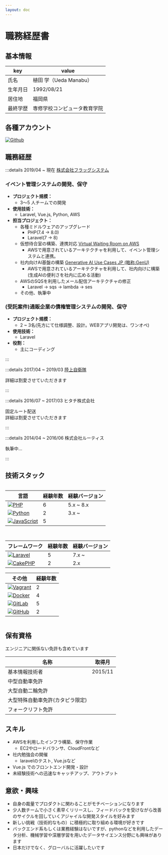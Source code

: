 ```yaml
---
layout: doc
---
```


# 職務経歴書

## 基本情報

| key      | value                        |
| -------- | ---------------------------- |
| 氏名     | 植田 学（Ueda Manabu）       |
| 生年月日 | 1992/08/21                   |
| 居住地   | 福岡県                       |
| 最終学歴 | 専修学校コンピュータ教育学院 |

## 各種アカウント

<p style="display: flex; gap: 8px; flex-wrap: wrap;">
  <a href="https://github.com/manabuueda" target="_blank"><img alt="Github" src="https://img.shields.io/badge/manabuueda-%2312100E.svg?&style=flat-square&logo=Github&logoColor=white" /></a>
</p>

## 職務経歴

:::details 2019/04 ~ 現在 [株式会社フラッグシステム](https://www.flagsystem.co.jp/)

### イベント管理システムの開発、保守

- **プロジェクト規模：**
  - 3〜5 人チームでの開発
- **使用技術：**
  - Laravel, Vue.js, Python, AWS
- **担当プロジェクト：**
  - 各種ミドルウェアのアップグレード
    - PHP(7.4 -> 8.0)
    - Laravel(7 -> 8)
  - 仮想待合室の構築、連携対応 [Virtual Waiting Room on AWS](https://aws.amazon.com/jp/solutions/implementations/virtual-waiting-room-on-aws/)
    - AWSで用意されているアーキテクチャを利用して、イベント管理システムと連携。
  - 社内向けAI基盤の構築 [Generative AI Use Cases JP (略称:GenU)](https://github.com/aws-samples/generative-ai-use-cases-jp)
    - AWSで用意されているアーキテクチャを利用して、社内向けに構築
      (生成AIの便利さを社内に広める活動)
  - AWSのSQSを利用したメール配信アーキテクチャの修正
    - Laravel -> sqs -> lambda -> ses
  - その他、執筆中

### (受託案件)通販企業の債権管理システムの開発、保守

- **プロジェクト規模：**
  - 2 ~ 3名(先方にて仕様調整、設計。WEBアプリ開発は、ワンオペ)
- **使用技術：**
  - Laravel
- **役割：**
  - 主にコーディング

:::

:::details 2017/04 ~ 2019/03 [陸上自衛隊](https://www.mod.go.jp/gsdf/)

詳細は割愛させていただきます

:::

:::details 2016/07 ~ 2017/03 ヒタチ株式会社

固定ルート配送  
詳細は割愛させていただきます

:::

:::details 2014/04 ~ 2016/06 株式会社ルーティス

執筆中...

:::

## 技術スタック

<div style="display: grid; gap: 15px; grid-col; grid-template-columns: repeat(auto-fit, minmax(300px, 1fr));">

<div>

| 言語                                                                                                                                               | 経験年数 | 経験バージョン |
| -------------------------------------------------------------------------------------------------------------------------------------------------- | -------- | -------------- |
| [![PHP](https://img.shields.io/badge/-PHP-777BB4.svg?style=flat-square&logo=php&logoColor=white)](https://www.php.net)                             | 6        | 5.x ~ 8.x      |
| [![Python](https://img.shields.io/badge/-Python-3776AB.svg?style=flat-square&logo=python&logoColor=white)](https://www.python.org)                 | 2        | 3.x ~          |
| [![JavaScript](https://img.shields.io/badge/-JavaScript-F7DF1E.svg?style=flat-square&logo=javascript&logoColor=white)](https://www.javascript.com) | 5        |

</div>

<div>

| フレームワーク                                                                                                                     | 経験年数 | 経験バージョン |
| ---------------------------------------------------------------------------------------------------------------------------------- | -------- | -------------- |
| [![Laravel](https://img.shields.io/badge/-Laravel-FF2D20.svg?style=flat-square&logo=laravel&logoColor=white)](https://laravel.com) | 5        | 7.x ~          |
| [![CakePHP](https://img.shields.io/badge/-CakePHP-d33c43.svg?style=flat-square&logo=cakephp&logoColor=white)](https://cakephp.org) | 2        | 2.x            |

| その他                                                                                                                                   | 経験年数 |
| ---------------------------------------------------------------------------------------------------------------------------------------- | -------- |
| [![Vagrant](https://img.shields.io/badge/-Vagrant-1868F2.svg?style=flat-square&logo=vagrant&logoColor=white)](https://www.vagrantup.com) | 2        |
| [![Docker](https://img.shields.io/badge/-Docker-2496ED.svg?style=flat-square&logo=docker&logoColor=white)](https://www.docker.com)       | 4        |
| [![GitLab](https://img.shields.io/badge/-GitLab-fc6d26.svg?style=flat-square&logo=gitlab&logoColor=white)](https://gitlab.com)           | 5        |
| [![GitHub](https://img.shields.io/badge/-GitHub-000000.svg?style=flat-square&logo=github&logoColor=white)](https://github.com)           | 2        |

</div>
</div>

## 保有資格

エンジニアに関係ない免許も含めています

| 名称                             | 取得月  |
| -------------------------------- | ------- |
| 基本情報技術者                   | 2015/11 |
| 中型自動車免許                   |         |
| 大型自動二輪免許                 |         |
| 大型特殊自動車免許(カタピラ限定) |         |
| フォークリフト免許               |         |

## スキル

- AWSを利用したインフラ構築、保守作業
  - EC2やロードバランサ、CloudFrontなど
- 社内勉強会の開催
  - laravelのテスト, Vue.jsなど
- Vue.js でのフロントエンド開発・設計
- 未経験技術への迅速なキャッチアップ、アウトプット

## 意欲・興味

- 自身の裁量でプロダクトに関わることがモチベーションになります
- 少人数チームで小さく素早くリリースし、フィードバックを受けながら改善のサイクルを回していくアジャイルな開発スタイルを好みます
- 新しい挑戦（技術的なもの）に積極的に取り組める環境が好きです
- バックエンド系もしくは業務経験はないですが、pythonなどを利用したデータ分析、機械学習や深層学習を用いたデータサイエンス分野にも興味があります
- 日本だけでなく、グローバルに活躍したいです
